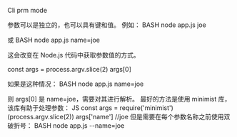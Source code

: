 Cli prm mode


参数可以是独立的，也可以具有键和值。
例如：
BASH
node app.js joe

或
BASH
node app.js name=joe

这会改变在 Node.js 代码中获取参数值的方式。


const args = process.argv.slice(2)
args[0]

如果是这种情况：
BASH
node app.js name=joe

则 args[0] 是 name=joe，需要对其进行解析。 最好的方法是使用 minimist 库，该库有助于处理参数：
JS
const args = require('minimist')(process.argv.slice(2))
args['name'] //joe
但是需要在每个参数名称之前使用双破折号：
BASH
node app.js --name=joe



